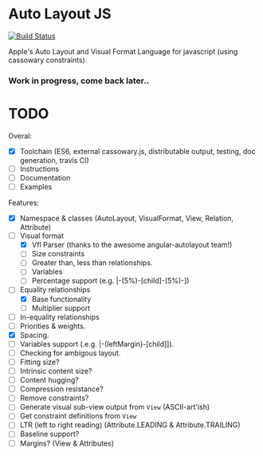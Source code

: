 # Auto Layout JS

[![Build Status](https://travis-ci.org/IjzerenHein/autolayout.js.svg?branch=master)](https://travis-ci.org/IjzerenHein/autolayout.js)

Apple's Auto Layout and Visual Format Language for javascript (using cassowary constraints).


### Work in progress, come back later..

# TODO

Overal:
- [X] Toolchain (ES6, external cassowary.js, distributable output, testing, doc generation, travis CI)
- [ ] Instructions
- [ ] Documentation
- [ ] Examples

Features:
- [X] Namespace & classes (AutoLayout, VisualFormat, View, Relation, Attribute)
- [ ] Visual format 
  - [X] Vfl Parser (thanks to the awesome angular-autolayout team!)
  - [ ] Size constraints
  - [ ] Greater than, less than relationships.
  - [ ] Variables
  - [ ] Percentage support (e.g. |-(5%)-[child]-(5%)-])
- [ ] Equality relationships
  - [X] Base functionality
  - [ ] Multiplier support
- [ ] In-equality relationships
- [ ] Priorities & weights.
- [X] Spacing.
- [ ] Variables support (.e.g. |-(leftMargin)-[child]]).
- [ ] Checking for ambigous layout.
- [ ] Fitting size?
- [ ] Intrinsic content size?
- [ ] Content hugging?
- [ ] Compression resistance?
- [ ] Remove constraints?
- [ ] Generate visual sub-view output from `View` (ASCII-art'ish)
- [ ] Get constraint definitions from `View`
- [ ] LTR (left to right reading) (Attribute.LEADING & Attribute.TRAILING)
- [ ] Baseline support?
- [ ] Margins? (View & Attributes)

